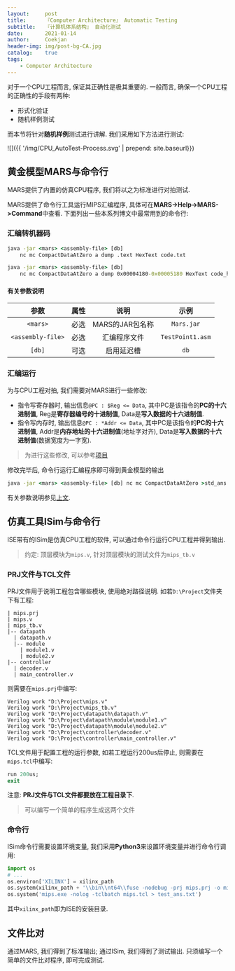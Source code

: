```yaml
---	
layout:     post	
title:      『Computer Architecture』 Automatic Testing	
subtitle:   『计算机体系结构』 自动化测试    
date:       2021-01-14	   
author:     Coekjan 
header-img: img/post-bg-CA.jpg	
catalog:    true	
tags:	
    - Computer Architecture  
---
```


对于一个CPU工程而言, 保证其正确性是极其重要的. 一般而言, 确保一个CPU工程的正确性的手段有两种:
* 形式化验证
* 随机样例测试

而本节将针对**随机样例**测试进行讲解. 我们采用如下方法进行测试:

![]({{ '/img/CPU_AutoTest-Process.svg' | prepend: site.baseurl}})

## 黄金模型MARS与命令行

MARS提供了内置的仿真CPU程序, 我们将以之为标准进行对拍测试.

MARS提供了命令行工具运行MIPS汇编程序, 具体可在**MARS->Help->MARS->Command**中查看. 下面列出一些本系列博文中最常用到的命令行:

### 汇编转机器码

```cmd
java -jar <mars> <assembly-file> [db]
    nc mc CompactDataAtZero a dump .text HexText code.txt

java -jar <mars> <assembly-file> [db]
    nc mc CompactDataAtZero a dump 0x00004180-0x00005180 HexText code_handler.txt
```

#### 有关参数说明

参数 | 属性 | 说明 | 示例
:---:|:---:|:---:|:---:
`<mars>` | 必选 | MARS的JAR包名称 | `Mars.jar`
`<assembly-file>` | 必选 | 汇编程序文件 | `TestPoint1.asm`
`[db]` | 可选 | 启用延迟槽 | `db`

### 汇编运行

为与CPU工程对拍, 我们需要对MARS进行一些修改:
* 指令写寄存器时, 输出信息`@PC : $Reg <= Data`, 其中PC是该指令的**PC的十六进制值**, Reg是**寄存器编号的十进制值**, Data是**写入数据的十六进制值**.
* 指令写内存时, 输出信息`@PC : *Addr <= Data`, 其中PC是该指令的**PC的十六进制值**, Addr是**内存地址的十六进制值**(地址字对齐), Data是**写入数据的十六进制值**(数据宽度为一字宽).

> 为进行这些修改, 可以参考[项目](../../offline.html)

修改完毕后, 命令行运行汇编程序即可得到黄金模型的输出

```cmd
java -jar <mars> <assembly-file> [db] nc mc CompactDataAtZero >std_ans.txt
```

有关参数说明参见[上文](#有关参数说明).

## 仿真工具ISim与命令行

ISE带有的ISim是仿真CPU工程的软件, 可以通过命令行运行CPU工程并得到输出.

> 约定: 顶层模块为`mips.v`, 针对顶层模块的测试文件为`mips_tb.v`

### PRJ文件与TCL文件

PRJ文件用于说明工程包含哪些模块, 使用绝对路径说明. 如若`D:\Project`文件夹下有工程:

```library
| mips.prj
| mips.v
| mips_tb.v
|-- datapath
  | datapath.v
  |-- module
    | module1.v
    | module2.v
|-- controller
  | decoder.v
  | main_controller.v
```

则需要在`mips.prj`中编写:

```prj
Verilog work "D:\Project\mips.v"
Verilog work "D:\Project\mips_tb.v"
Verilog work "D:\Project\datapath\datapath.v"
Verilog work "D:\Project\datapath\module\module1.v"
Verilog work "D:\Project\datapath\module\module2.v"
Verilog work "D:\Project\controller\decoder.v"
Verilog work "D:\Project\controller\main_controller.v"
```

TCL文件用于配置工程的运行参数, 如若工程运行200us后停止, 则需要在`mips.tcl`中编写:

```tcl
run 200us;
exit
```

注意: **PRJ文件与TCL文件都要放在工程目录下**.

> 可以编写一个简单的程序生成这两个文件

### 命令行

ISim命令行需要设置环境变量, 我们采用**Python3**来设置环境变量并进行命令行调用:

```python
import os
# ...
os.environ['XILINX'] = xilinx_path
os.system(xilinx_path + '\\bin\\nt64\\fuse -nodebug -prj mips.prj -o mips.exe mips_tb >log.txt')
os.system('mips.exe -nolog -tclbatch mips.tcl > test_ans.txt')
```

其中`xilinx_path`即为ISE的安装目录.

## 文件比对

通过MARS, 我们得到了标准输出; 通过ISim, 我们得到了测试输出. 只须编写一个简单的文件比对程序, 即可完成测试.
